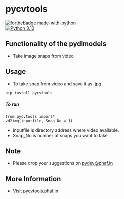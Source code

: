 # pycvtools

[![forthebadge made-with-python](http://ForTheBadge.com/images/badges/made-with-python.svg)](https://www.python.org/)                 
[![Python 3.10](https://img.shields.io/badge/python-3.10-blue.svg)](https://www.python.org/downloads/)   

## Functionality of the pydlmodels

- Take image snaps from video 

## Usage

- To take snap from video and save it as .jpg

```
pip install pycvtools
```
##### To run
```
from pycvtools import*
vd2img(inputfile, Snap_No = 1)
```
* inputfile is directory address where video available.
* Snap_No is number of snaps you want to take

## Note 
- Please drop your suggestions on pydev@phaf.in 

## More Information
- Visit [pycvtools.phaf.in](http://pycvtools.phaf.in)

